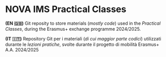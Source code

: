 # NOVA IMS Practical Classes
**(EN 🇬🇧)** Git reposity to store materials (*mostly code*) used in the *Practical Classes*, during the Erasmus+ exchange programme 2024/2025.

**(IT 🇮🇹)** Repository Git per i materiali (*di cui maggior parte codici*) utilizzati durante le *lezioni pratiche*, svolte durante il progetto di mobilità Erasmus+ A.A. 2024/2025
